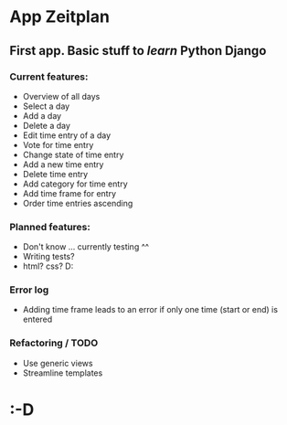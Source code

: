 # App Zeitplan
## First app. Basic stuff to *learn* Python Django 
### Current features:

* Overview of all days
* Select a day
* Add a day
* Delete a day
* Edit time entry of a day
* Vote for time entry
* Change state of time entry
* Add a new time entry
* Delete time entry
* Add category for time entry
* Add time frame for entry
* Order time entries ascending

### Planned features:

* Don't know ... currently testing ^^
* Writing tests?
* html? css? D:

### Error log

* Adding time frame leads to an error if only one time (start or end) is entered

### Refactoring / TODO

* Use generic views
* Streamline templates

# :-D